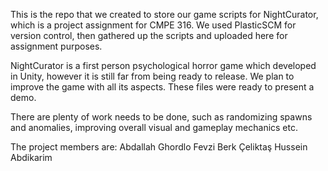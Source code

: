 This is the repo that we created to store our game scripts for NightCurator, which is a project assignment for CMPE 316. We used PlasticSCM for version control, then gathered up the scripts and uploaded here for assignment purposes.

NightCurator is a first person psychological horror game which developed in Unity, however it is still far from being ready to release. We plan to improve the game with all its aspects. These files were ready to present a demo.

There are plenty of work needs to be done, such as randomizing spawns and anomalies, improving overall visual and gameplay mechanics etc.

The project members are:
Abdallah Ghordlo
Fevzi Berk Çeliktaş
Hussein Abdikarim

